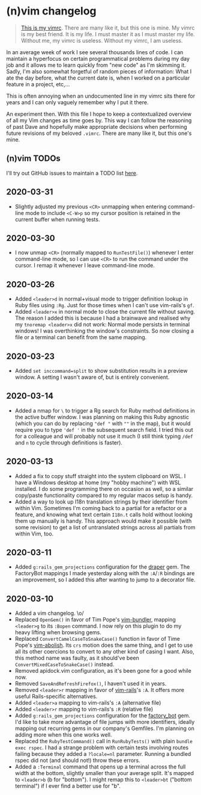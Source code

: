 # (n)vim changelog
> [This is my vimrc](https://github.com/davelens/dotfiles/blob/master/vimrc). There are many like it, but this one is mine.
> My vimrc is my best friend. It is my life. I must master it as I must master my life.
> Without me, my vimrc is useless. Without my vimrc, I am useless.

In an average week of work I see several thousands lines of code. I can maintain
a hyperfocus on certain programmatical problems during my day job and it allows
me to learn quickly from "new code" as I'm skimming it. Sadly, I'm also somewhat
forgetful of random pieces of information: What I ate the day before, what the current date is, when I worked on a particular feature in a project, etc,...

This is often annoying when an undocumented line in my vimrc sits there for years and I can only vaguely remember why I put it there. 

An experiment then. With this file I hope to keep a contextualized overview of 
all my Vim changes as time goes by. This way I can follow the reasoning of past 
Dave and hopefully make appropriate decisions when performing future revisions
of my beloved `.vimrc`. There are many like it, but this one's mine.

## (n)vim TODOs
I'll try out GitHub issues to maintain a TODO list [here]( https://github.com/davelens/dotfiles/issues?q=is%3Aopen+label%3Atodo+label%3Avim).

## 2020-03-31
* Slightly adjusted my previous `<CR>` unmapping when entering command-line mode to include `<C-W>p` so my cursor position is retained in the current buffer when running tests.

## 2020-03-30
* I now unmap `<CR>` (normally mapped to `RunTestFile()`) whenever I enter command-line mode, so I can use `<CR>` to run the command under the cursor. I remap it whenever I leave command-line mode.

## 2020-03-26
* Added `<leader>d` in normal+visual mode to trigger definition lookup in Ruby files using `:Rg`. Just for those times when I can't use vim-rails's `gf`.
* Added `<leader>x` in normal mode to close the current file without saving. The reason I added this is because I had a brainwave and realised why my `tnoremap <leader>x` did not work: Normal mode persists in terminal windows! I was overthinking the window's constraints. So now closing a file or a terminal can benefit from the same mapping.

## 2020-03-23
* Added `set inccommand=split` to show substitution results in a preview window. A setting I wasn't aware of, but is entirely convenient.

## 2020-03-14
* Added a nmap for `\` to trigger a Rg search for Ruby method definitions in the active buffer window. I was planning on making this Ruby agnostic (which you can do by replacing `"def "` with `""` in the map), but it would require you to type `'def '` in the subsequent search field. I tried this out for a colleague and will probably not use it much (I still think typing `/def ` and `n` to cycle through definitions is faster).

## 2020-03-13
* Added a fix to copy stuff straight into the system clipboard on WSL. I have a Windows desktop at home (my "hobby machine") with WSL installed. I do some programming there on occasion as well, so a similar copy/paste functionality compared to my regular macos setup is handy.
* Added a way to look up I18n translation strings by their identifier from within Vim. Sometimes I'm coming back to a partial for a refactor or a feature, and knowing what text certain `I18n.t` calls hold without looking them up manually is handy. This approach would make it possible (with some revision) to get a list of untranslated strings across all partials from within Vim, too.

## 2020-03-11
* Added `g:rails_gem_projections` configuration for the [draper](https://github.com/drapergem/draper) gem. The FactoryBot mappings I made yesterday along with the `:A`/`:R` bindings are an improvement, so I added this after wanting to jump to a decorator file.

## 2020-03-10

* Added a vim changelog. \o/
* Replaced `OpenGem()` in favor of Tim Pope's [vim-bundler](https://github.com/tpope/vim-bundler), mapping `<leader>g` to 
its `:Bopen` command. I now rely on this plugin to do my heavy lifting when browsing gems.
* Replaced `ConvertCamelCaseToSnakeCase()` function in favor of Time Pope's [vim-abolish](https://github.com/tpope/vim-abolish). Its `crs` motion does the same thing, and I get to use all its  other coercions to convert to any other kind of casing I want. Also, this method name was faulty, as it should've been `ConvertMixedCaseToSnakeCase()` instead.
* Removed apidock.vim configuration, as it's been gone for a good while now.
* Removed `SaveAndRefreshFirefox()`, I haven't used it in years.
* Removed `<leader>r` mapping in favor of [vim-rails](https://github.com/tpope/vim-rails)'s `:A`. It offers more useful 
Rails-specific alternatives.
* Added `<leader>a` mapping to vim-rails's `:A` (alternative file)
* Added `<leader>r` mapping to vim-rails's `:R` (relative file)
* Added `g:rails_gem_projections` configuration for the [factory_bot](https://github.com/thoughtbot/factory_bot) gem. I'd like to take more advantage of file jumps with more identifiers, ideally mapping out recurring gems in our company's Gemfiles. I'm planning on adding more when this one works well.
* Replaced the `RubyTestCommand()` call in `RunRubyTests()` with plain `bundle exec rspec`. I had a strange problem with certain tests involving routes failing because they added a `?locale=nl` parameter. Running a bundled rspec did not (and should not!) throw these errors.
* Added a `:Terminal` command that opens up a terminal across the full width at the bottom, slightly smaller than your average split. It's mapped to `<leader>b` (b for "bottom"). I might remap this to `<leader>bt` ("bottom terminal") if I ever find a better use for "b".
